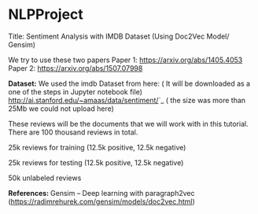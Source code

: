 # NLPProject

Title: Sentiment Analysis with IMDB Dataset (Using Doc2Vec Model/ Gensim)

We try to use these two papers
Paper 1: https://arxiv.org/abs/1405.4053 Paper 2: https://arxiv.org/abs/1507.07998

<b> Dataset:</b>
We used the imdb Dataset from here: ( It will be downloaded as a one of the steps in Jupyter notebook file)
<http://ai.stanford.edu/~amaas/data/sentiment/>`_ ( the size was more than 25Mb we could not upload here)

These reviews will be the documents that we will work with in this tutorial. There are 100 thousand reviews in total.

25k reviews for training (12.5k positive, 12.5k negative)

25k reviews for testing (12.5k positive, 12.5k negative)

50k unlabeled reviews



<b> References: </b>
Gensim – Deep learning with paragraph2vec (https://radimrehurek.com/gensim/models/doc2vec.html)



